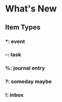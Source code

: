 # What's New

## Item Types

### *: event

### -: task

### %: journal entry

### ?: someday maybe

### !: inbox
